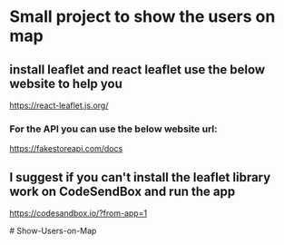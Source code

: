 # Small project to show the users on map 


## install leaflet and react leaflet use the below website to help you
https://react-leaflet.js.org/

### For the API you can use the below website url:
https://fakestoreapi.com/docs

## I suggest if you can't install the leaflet library work on CodeSendBox and run the app
https://codesandbox.io/?from-app=1

#   S h o w - U s e r s - o n - M a p 
 
 

